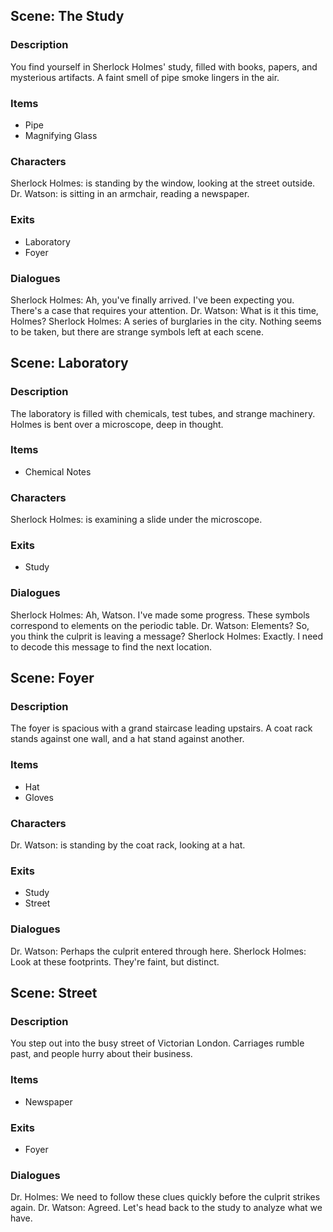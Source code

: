 ## Scene: The Study

### Description

You find yourself in Sherlock Holmes' study, filled with books, papers, and mysterious artifacts. A faint smell of pipe smoke lingers in the air.

### Items

- Pipe
- Magnifying Glass

### Characters

Sherlock Holmes: is standing by the window, looking at the street outside.
Dr. Watson: is sitting in an armchair, reading a newspaper.

### Exits

- Laboratory
- Foyer

### Dialogues

Sherlock Holmes: Ah, you've finally arrived. I've been expecting you. There's a case that requires your attention.
Dr. Watson: What is it this time, Holmes?
Sherlock Holmes: A series of burglaries in the city. Nothing seems to be taken, but there are strange symbols left at each scene.

## Scene: Laboratory

### Description

The laboratory is filled with chemicals, test tubes, and strange machinery. Holmes is bent over a microscope, deep in thought.

### Items

- Chemical Notes

### Characters

Sherlock Holmes: is examining a slide under the microscope.

### Exits

- Study

### Dialogues

Sherlock Holmes: Ah, Watson. I've made some progress. These symbols correspond to elements on the periodic table.
Dr. Watson: Elements? So, you think the culprit is leaving a message?
Sherlock Holmes: Exactly. I need to decode this message to find the next location.

## Scene: Foyer

### Description

The foyer is spacious with a grand staircase leading upstairs. A coat rack stands against one wall, and a hat stand against another.

### Items

- Hat
- Gloves

### Characters

Dr. Watson: is standing by the coat rack, looking at a hat.

### Exits

- Study
- Street

### Dialogues

Dr. Watson: Perhaps the culprit entered through here.
Sherlock Holmes: Look at these footprints. They're faint, but distinct.

## Scene: Street

### Description

You step out into the busy street of Victorian London. Carriages rumble past, and people hurry about their business.

### Items

- Newspaper

### Exits

- Foyer

### Dialogues

Dr. Holmes: We need to follow these clues quickly before the culprit strikes again.
Dr. Watson: Agreed. Let's head back to the study to analyze what we have.
